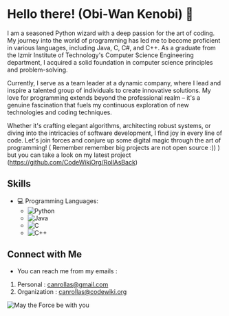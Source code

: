 <!-- Header -->
# Hello there! (Obi-Wan Kenobi) 👋

<!-- Introduction -->
I am a seasoned Python wizard with a deep passion for the art of coding. My journey into the world of programming has led me to become proficient in various languages, including Java, C, C#, and C++. As a graduate from the Izmir Institute of Technology's Computer Science Engineering department, I acquired a solid foundation in computer science principles and problem-solving.

Currently, I serve as a team leader at a dynamic company, where I lead and inspire a talented group of individuals to create innovative solutions. My love for programming extends beyond the professional realm – it's a genuine fascination that fuels my continuous exploration of new technologies and coding techniques.

Whether it's crafting elegant algorithms, architecting robust systems, or diving into the intricacies of software development, I find joy in every line of code. Let's join forces and conjure up some digital magic through the art of programming!
( Remember remember big projects are not open source :)) ) but you can take a look on my latest project (https://github.com/CodeWikiOrg/RollAsBack) 

<!-- Skills -->
## Skills
- 💻 Programming Languages:
  - ![Python](https://img.shields.io/badge/Python-Wizard-blue?style=for-the-badge&logo=python)
  - ![Java](https://img.shields.io/badge/Java-Enthusiast-orange?style=for-the-badge&logo=java)
  - ![C](https://img.shields.io/badge/C-Code%20Master-brightgreen?style=for-the-badge)
  - ![C++](https://img.shields.io/badge/C++-Craftsman-blue?style=for-the-badge&logo=cplusplus)

<!-- Connect with me -->
## Connect with Me
- You can reach me from my emails :
1) Personal : canrollas@gmail.com
2) Organization : canrollas@codewiki.org 

<!-- Happy Coding! -->
![May the Force be with you](https://img.shields.io/badge/May%20the%20Force-Be%20With%20You-yellow?style=for-the-badge&logo=star-wars)


